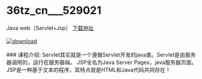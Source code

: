 # 36tz_cn___529021
Java web（Servlet+Jsp）
[下载地址](http://www.36tz.cn/article/529021 "下载地址")
<br/></br>[![download](http://36tz.cn/muke_img/2019_11_356-82-300x169.jpg "下载地址")](http://www.36tz.cn/article/529021 "下载地址")
<br/></br>### 课程介绍:
Servlet其实就是一个遵循Servlet开发的java类。Servlet是由服务器调用的，运行在服务器端。
JSP全名为Java Server Pages，java服务器页面。JSP是一种基于文本的程序，其特点就是HTML和Java代码共同存在！


 
